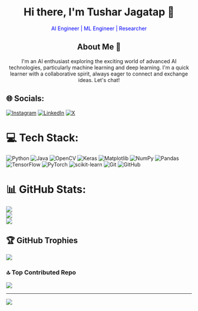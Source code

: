 <h1 align="center">Hi there, I'm Tushar Jagatap 👋</h1>

<!-- Typing SVG by DenverCoder1 - https://github.com/DenverCoder1/readme-typing-svg -->
<p align="center">
  <span style="color:blue">AI Engineer | ML Engineer | Researcher</span>
</p>


<h2 align="center">About Me 🌟</h2>

<p align="center">
  I'm an AI enthusiast exploring the exciting world of advanced AI technologies, particularly machine learning and deep learning. I'm a quick learner with a collaborative spirit, always eager to connect and exchange ideas. Let's chat!
</p>

## 🌐 Socials:
[![Instagram](https://img.shields.io/badge/Instagram-%23E4405F.svg?logo=Instagram&logoColor=white)](https://instagram.com/tensornaut) [![LinkedIn](https://img.shields.io/badge/LinkedIn-%230077B5.svg?logo=linkedin&logoColor=white)](https://linkedin.com/in/tushar-jagatap-a67690244) [![X](https://img.shields.io/badge/X-black.svg?logo=X&logoColor=white)](https://x.com/@TensorNaut) 

# 💻 Tech Stack:
![Python](https://img.shields.io/badge/python-3670A0?style=flat&logo=python&logoColor=ffdd54) ![Java](https://img.shields.io/badge/java-%23ED8B00.svg?style=flat&logo=openjdk&logoColor=white) ![OpenCV](https://img.shields.io/badge/opencv-%23white.svg?style=flat&logo=opencv&logoColor=white) ![Keras](https://img.shields.io/badge/Keras-%23D00000.svg?style=flat&logo=Keras&logoColor=white) ![Matplotlib](https://img.shields.io/badge/Matplotlib-%23ffffff.svg?style=flat&logo=Matplotlib&logoColor=black) ![NumPy](https://img.shields.io/badge/numpy-%23013243.svg?style=flat&logo=numpy&logoColor=white) ![Pandas](https://img.shields.io/badge/pandas-%23150458.svg?style=flat&logo=pandas&logoColor=white) ![TensorFlow](https://img.shields.io/badge/TensorFlow-%23FF6F00.svg?style=flat&logo=TensorFlow&logoColor=white) ![PyTorch](https://img.shields.io/badge/PyTorch-%23EE4C2C.svg?style=flat&logo=PyTorch&logoColor=white) ![scikit-learn](https://img.shields.io/badge/scikit--learn-%23F7931E.svg?style=flat&logo=scikit-learn&logoColor=white) ![Git](https://img.shields.io/badge/git-%23F05033.svg?style=flat&logo=git&logoColor=white) ![GitHub](https://img.shields.io/badge/github-%23121011.svg?style=flat&logo=github&logoColor=white)
# 📊 GitHub Stats:
![](https://github-readme-stats.vercel.app/api?username=TensorNaut&theme=gotham&hide_border=false&include_all_commits=true&count_private=true)<br/>
![](https://github-readme-streak-stats.herokuapp.com/?user=TensorNaut&theme=gotham&hide_border=false)<br/>
![](https://github-readme-stats.vercel.app/api/top-langs/?username=TensorNaut&theme=gotham&hide_border=false&include_all_commits=true&count_private=true&layout=compact)

## 🏆 GitHub Trophies
![](https://github-profile-trophy.vercel.app/?username=TensorNaut&theme=onedark&no-frame=false&no-bg=false&margin-w=4)

### 🔝 Top Contributed Repo
![](https://github-contributor-stats.vercel.app/api?username=TensorNaut&limit=5&theme=dark&combine_all_yearly_contributions=true)

---
[![](https://visitcount.itsvg.in/api?id=TensorNaut&icon=0&color=0)](https://visitcount.itsvg.in)

<!-- Proudly created with GPRM ( https://gprm.itsvg.in ) -->
